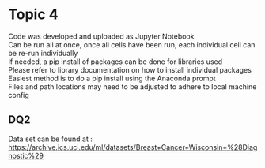 # Topic 4
Code was developed and uploaded as Jupyter Notebook</br>
Can be run all at once, once all cells have been run, each individual cell can be re-run individually</br>
If needed, a pip install of packages can be done for libraries used</br>
Please refer to library documentation on how to install individual packages</br>
Easiest method is to do a pip install using the Anaconda prompt</br>
Files and path locations may need to be adjusted to adhere to local machine config</br>
## DQ2
Data set can be found at : https://archive.ics.uci.edu/ml/datasets/Breast+Cancer+Wisconsin+%28Diagnostic%29</br>
